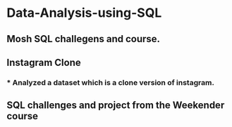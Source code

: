 # Data-Analysis-using-SQL
## Mosh SQL challegens and course.
## Instagram Clone 
### * Analyzed a dataset which is a clone version of instagram.
## SQL challenges and project from the Weekender course
